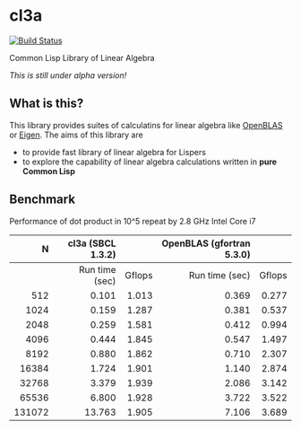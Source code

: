 # cl3a
[![Build Status](https://travis-ci.org/i-kiwamu/cl3a.svg?branch=master)](https://travis-ci.org/i-kiwamu/cl3a)

Common Lisp Library of Linear Algebra

*This is still under alpha version!*

## What is this?
This library provides suites of calculatins for linear algebra like [OpenBLAS](https://github.com/xianyi/OpenBLAS) or [Eigen](http://eigen.tuxfamily.org/index.php?title=Main_Page). The aims of this library are

* to provide fast library of linear algebra for Lispers
* to explore the capability of linear algebra calculations written in **pure Common Lisp**

## Benchmark
Performance of dot product in 10^5 repeat by 2.8 GHz Intel Core i7

| N      | cl3a (SBCL 1.3.2) |        | OpenBLAS (gfortran 5.3.0) |        |
|-------:|------------------:|-------:|--------------------------:|-------:|
|        | Run time (sec)    | Gflops | Run time (sec)            | Gflops |
| 512    | 0.101             | 1.013  | 0.369                     | 0.277  |
| 1024   | 0.159             | 1.287  | 0.381                     | 0.537  |
| 2048   | 0.259             | 1.581  | 0.412                     | 0.994  |
| 4096   | 0.444             | 1.845  | 0.547                     | 1.497  |
| 8192   | 0.880             | 1.862  | 0.710                     | 2.307  |
| 16384  | 1.724             | 1.901  | 1.140                     | 2.874  |
| 32768  | 3.379             | 1.939  | 2.086                     | 3.142  |
| 65536  | 6.800             | 1.928  | 3.722                     | 3.522  |
| 131072 | 13.763            | 1.905  | 7.106                     | 3.689  |
